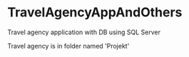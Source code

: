 # TravelAgencyAppAndOthers
Travel agency application with DB using SQL Server

Travel agency is in folder named 'Projekt'
